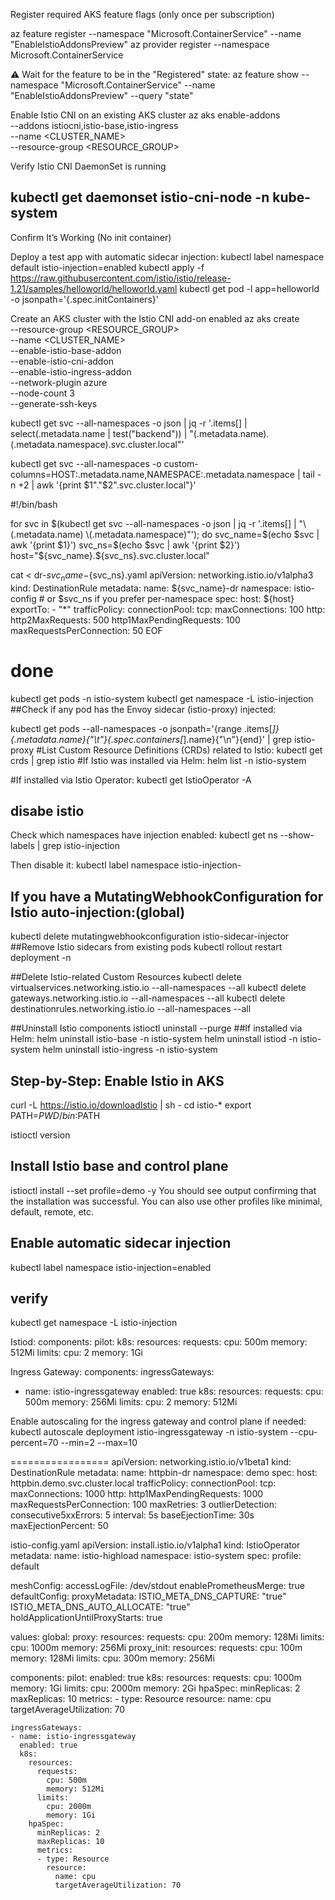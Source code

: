 Register required AKS feature flags (only once per subscription)

az feature register --namespace "Microsoft.ContainerService" --name "EnableIstioAddonsPreview"
az provider register --namespace Microsoft.ContainerService

⚠️ Wait for the feature to be in the "Registered" state:
az feature show --namespace "Microsoft.ContainerService" --name "EnableIstioAddonsPreview" --query "state"


Enable Istio CNI on an existing AKS cluster
az aks enable-addons \
  --addons istiocni,istio-base,istio-ingress \
  --name <CLUSTER_NAME> \
  --resource-group <RESOURCE_GROUP>

Verify Istio CNI DaemonSet is running

kubectl get daemonset istio-cni-node -n kube-system
------------
Confirm It’s Working (No init container)

Deploy a test app with automatic sidecar injection:
kubectl label namespace default istio-injection=enabled
kubectl apply -f https://raw.githubusercontent.com/istio/istio/release-1.21/samples/helloworld/helloworld.yaml
kubectl get pod -l app=helloworld -o jsonpath='{.spec.initContainers}'

Create an AKS cluster with the Istio CNI add-on enabled
az aks create \
  --resource-group <RESOURCE_GROUP> \
  --name <CLUSTER_NAME> \
  --enable-istio-base-addon \
  --enable-istio-cni-addon \
  --enable-istio-ingress-addon \
  --network-plugin azure \
  --node-count 3 \
  --generate-ssh-keys


  kubectl get svc --all-namespaces -o json | jq -r '.items[] | select(.metadata.name | test("backend")) | "\(.metadata.name).\(.metadata.namespace).svc.cluster.local"'

kubectl get svc --all-namespaces -o custom-columns=HOST:.metadata.name,NAMESPACE:.metadata.namespace | tail -n +2 | awk '{print $1"."$2".svc.cluster.local"}'

  #!/bin/bash

for svc in $(kubectl get svc --all-namespaces -o json | jq -r '.items[] | "\(.metadata.name) \(.metadata.namespace)"'); do
  svc_name=$(echo $svc | awk '{print $1}')
  svc_ns=$(echo $svc | awk '{print $2}')
  host="${svc_name}.${svc_ns}.svc.cluster.local"

  cat <<EOF > dr-${svc_name}-${svc_ns}.yaml
apiVersion: networking.istio.io/v1alpha3
kind: DestinationRule
metadata:
  name: ${svc_name}-dr
  namespace: istio-config  # or $svc_ns if you prefer per-namespace
spec:
  host: ${host}
  exportTo:
    - "*"
  trafficPolicy:
    connectionPool:
      tcp:
        maxConnections: 100
      http:
        http2MaxRequests: 500
        http1MaxPendingRequests: 100
        maxRequestsPerConnection: 50
EOF

done
=====================
kubectl get pods -n istio-system
kubectl get namespace -L istio-injection
##Check if any pod has the Envoy sidecar (istio-proxy) injected:

kubectl get pods --all-namespaces -o jsonpath='{range .items[*]}{.metadata.name}{"\t"}{.spec.containers[*].name}{"\n"}{end}' | grep istio-proxy
#List Custom Resource Definitions (CRDs) related to Istio:
kubectl get crds | grep istio
#If Istio was installed via Helm:
helm list -n istio-system

#If installed via Istio Operator:
kubectl get IstioOperator -A

## disabe istio
Check which namespaces have injection enabled:
kubectl get ns --show-labels | grep istio-injection

Then disable it:
kubectl label namespace <your-namespace> istio-injection-
## If you have a MutatingWebhookConfiguration for Istio auto-injection:(global)
kubectl delete mutatingwebhookconfiguration istio-sidecar-injector
##Remove Istio sidecars from existing pods
kubectl rollout restart deployment -n <your-namespace>

##Delete Istio-related Custom Resources
kubectl delete virtualservices.networking.istio.io --all-namespaces --all
kubectl delete gateways.networking.istio.io --all-namespaces --all
kubectl delete destinationrules.networking.istio.io --all-namespaces --all

##Uninstall Istio components
istioctl uninstall --purge
##If installed via Helm:
helm uninstall istio-base -n istio-system
helm uninstall istiod -n istio-system
helm uninstall istio-ingress -n istio-system

## Step-by-Step: Enable Istio in AKS
curl -L https://istio.io/downloadIstio | sh -
cd istio-*
export PATH=$PWD/bin:$PATH

istioctl version
## Install Istio base and control plane
istioctl install --set profile=demo -y
You should see output confirming that the installation was successful.
You can also use other profiles like minimal, default, remote, etc.
## Enable automatic sidecar injection
kubectl label namespace <your-namespace> istio-injection=enabled

## verify
kubectl get namespace -L istio-injection

Istiod:
components:
  pilot:
    k8s:
      resources:
        requests:
          cpu: 500m
          memory: 512Mi
        limits:
          cpu: 2
          memory: 1Gi

Ingress Gateway:
components:
  ingressGateways:
  - name: istio-ingressgateway
    enabled: true
    k8s:
      resources:
        requests:
          cpu: 500m
          memory: 256Mi
        limits:
          cpu: 2
          memory: 512Mi

Enable autoscaling for the ingress gateway and control plane if needed:
kubectl autoscale deployment istio-ingressgateway -n istio-system --cpu-percent=70 --min=2 --max=10

=================
apiVersion: networking.istio.io/v1beta1
kind: DestinationRule
metadata:
  name: httpbin-dr
  namespace: demo
spec:
  host: httpbin.demo.svc.cluster.local
  trafficPolicy:
    connectionPool:
      tcp:
        maxConnections: 1000
      http:
        http1MaxPendingRequests: 1000
        maxRequestsPerConnection: 100
        maxRetries: 3
    outlierDetection:
      consecutive5xxErrors: 5
      interval: 5s
      baseEjectionTime: 30s
      maxEjectionPercent: 50

istio-config.yaml
apiVersion: install.istio.io/v1alpha1
kind: IstioOperator
metadata:
  name: istio-highload
  namespace: istio-system
spec:
  profile: default

  meshConfig:
    accessLogFile: /dev/stdout
    enablePrometheusMerge: true
    defaultConfig:
      proxyMetadata:
        ISTIO_META_DNS_CAPTURE: "true"
        ISTIO_META_DNS_AUTO_ALLOCATE: "true"
      holdApplicationUntilProxyStarts: true

  values:
    global:
      proxy:
        resources:
          requests:
            cpu: 200m
            memory: 128Mi
          limits:
            cpu: 1000m
            memory: 256Mi
      proxy_init:
        resources:
          requests:
            cpu: 100m
            memory: 128Mi
          limits:
            cpu: 300m
            memory: 256Mi

  components:
    pilot:
      enabled: true
      k8s:
        resources:
          requests:
            cpu: 1000m
            memory: 1Gi
          limits:
            cpu: 2000m
            memory: 2Gi
        hpaSpec:
          minReplicas: 2
          maxReplicas: 10
          metrics:
          - type: Resource
            resource:
              name: cpu
              targetAverageUtilization: 70

    ingressGateways:
    - name: istio-ingressgateway
      enabled: true
      k8s:
        resources:
          requests:
            cpu: 500m
            memory: 512Mi
          limits:
            cpu: 2000m
            memory: 1Gi
        hpaSpec:
          minReplicas: 2
          maxReplicas: 10
          metrics:
          - type: Resource
            resource:
              name: cpu
              targetAverageUtilization: 70


